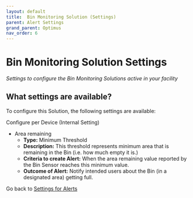 ```yaml
---
layout: default
title:  Bin Monitoring Solution (Settings)
parent: Alert Settings
grand_parent: Optimus
nav_order: 6
---
```


# Bin Monitoring Solution Settings
*Settings to configure the Bin Monitoring Solutions active in your facility*

## What settings are available?
To configure this Solution, the following settings are available:

Configure per Device (Internal Setting)
- Area remaining 
    - **Type:** Minimum Threshold
    - **Description:** This threshold represents minimum area that is remaining in the Bin (i.e. how much empty it is.) 
    - **Criteria to create Alert:** When the area remaining value reported by the Bin Sensor reaches this minimum value.
    - **Outcome of Alert:** Notify intended users about the Bin (in a designated area) getting full.

Go back to [Settings for Alerts](/vcs_settings.html)